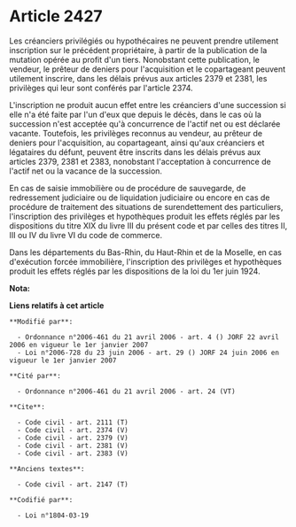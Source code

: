 # Article 2427

Les créanciers privilégiés ou hypothécaires ne peuvent prendre utilement inscription sur le précédent propriétaire, à partir
de la publication de la mutation opérée au profit d'un tiers. Nonobstant cette publication, le vendeur, le prêteur de deniers
pour l'acquisition et le copartageant peuvent utilement inscrire, dans les délais prévus aux articles 2379 et 2381, les
privilèges qui leur sont conférés par l'article 2374. 

L'inscription ne produit aucun effet entre les créanciers d'une succession si elle n'a été faite par l'un d'eux que depuis le
décès, dans le cas où la succession n'est acceptée qu'à concurrence de l'actif net ou est déclarée vacante. Toutefois, les
privilèges reconnus au vendeur, au prêteur de deniers pour l'acquisition, au copartageant, ainsi qu'aux créanciers et
légataires du défunt, peuvent être inscrits dans les délais prévus aux articles 2379, 2381 et 2383, nonobstant l'acceptation
à concurrence de l'actif net ou la vacance de la succession. 

En cas de saisie immobilière ou de procédure de sauvegarde, de redressement judiciaire ou de liquidation judiciaire ou encore
en cas de procédure de traitement des situations de surendettement des particuliers, l'inscription des privilèges et
hypothèques produit les effets réglés par les dispositions du titre XIX du livre III du présent code et par celles des titres
II, III ou IV du livre VI du code de commerce. 

Dans les départements du Bas-Rhin, du Haut-Rhin et de la Moselle, en cas d'exécution forcée immobilière, l'inscription des
privilèges et hypothèques produit les effets réglés par les dispositions de la loi du 1er juin 1924.

**Nota:**



**Liens relatifs à cet article**

	**Modifié par**:

	  - Ordonnance n°2006-461 du 21 avril 2006 - art. 4 () JORF 22 avril 2006 en vigueur le 1er janvier 2007
	  - Loi n°2006-728 du 23 juin 2006 - art. 29 () JORF 24 juin 2006 en vigueur le 1er janvier 2007

	**Cité par**:

	  - Ordonnance n°2006-461 du 21 avril 2006 - art. 24 (VT)

	**Cite**:

	  - Code civil - art. 2111 (T)
	  - Code civil - art. 2374 (V)
	  - Code civil - art. 2379 (V)
	  - Code civil - art. 2381 (V)
	  - Code civil - art. 2383 (V)

	**Anciens textes**:

	  - Code civil - art. 2147 (T)

	**Codifié par**:

	  - Loi n°1804-03-19
